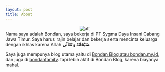 ```yaml
---
layout: post
title: About
---
```


<span style="display:block;text-align:center">![alt](https://i0.wp.com/bondan.my.id/wp-content/uploads/2021/08/Bondan-Murdani-Soleh.jpg)</span>
Nama saya adalah Bondan, saya bekerja di PT Sygma Daya Insani Cabang Jawa Timur. Saya harus rajin belajar dan bekerja serta mencinta keluarga dengan ikhlas karena Allah **سُبْحَانَهُ وَ تَعَالَى‎**.

Saya juga mempunya blog utama yaitu di [Bondan Blog atau bondan.my.id](https://bondan.my.id "(target | _blank)"), dan juga di [bondanfamily](https://bondanfamily.blogspot.com "(target | _blank)"). tapi lebih aktif di Bondan Blog, karena biayanya mahal.




